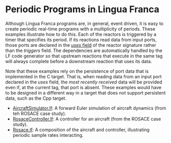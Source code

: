 # Periodic Programs in Lingua Franca

Although Lingua Franca programs are, in general, event driven, it is easy to create periodic real-time programs with a multiplicity of periods. These examples illustrate how to do this. Each of the reactors is triggered by a timer that specifies its period. If its reactions read data from input ports, those ports are declared in the [*uses* field](https://www.lf-lang.org/docs/handbook/inputs-and-outputs?target=c#triggers-effects-and-uses) of the reactor signature rather than the *triggers* field. The dependencies are automatically handled by the LF code generator so that upstream reactions that execute in the same tag will always complete before a downstream reaction that uses its data.

Note that these examples rely on the persistence of port data that is implemented in the C target. That is, when reading data from an input port declared in the *uses* field, the *most recently received* data will be provided even if, at the current tag, that port is absent. These examples would have to be designed in a different way in a target that does not support persistent data, such as the Cpp target.

* [AircraftSimulator.lf](AircraftSimulator.lf): A forward Euler simulation of aircraft dynamics (from teh ROSACE case study).
* [RosaceController.lf](RosaceController.lf): A controller for an aircraft (from the ROSACE case study).
* [Rosace.lf](Rosace.lf): A composition of the aircraft and controller, illustrating periodic sample rates interacting.